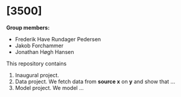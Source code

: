 # \[3500\]

**Group members:**
- Frederik Have Rundager Pedersen
- Jakob Forchammer
- Jonathan Høgh Hansen

This repository contains  
1. Inaugural project. 
2. Data project. We fetch data from **source x** on **y** and show that ...
3. Model project. We model ...
